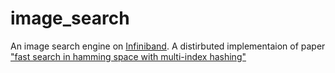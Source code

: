 image_search
============

An image search engine on [Infiniband](http://searchstorage.techtarget.com/definition/InfiniBand). A distirbuted implementaion of paper 
["fast search in hamming space with multi-index hashing"](https://docs.google.com/viewer?url=http%3A%2F%2Fwww.cs.toronto.edu%2F~norouzi%2Fresearch%2Fpapers%2Fmulti_index_hashing.pdf)

